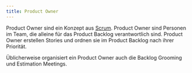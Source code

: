 ```yaml
---
title: Product Owner
---
```


Product Owner sind ein Konzept aus [Scrum](/kb/scrum). Product Owner sind Personen im Team, die
alleine für das Product Backlog verantwortlich sind. Product Owner erstellen Stories und ordnen sie im Product Backlog nach ihrer Priorität.

Üblicherweise organisiert ein Product Owner auch die Backlog Grooming und Estimation Meetings.
